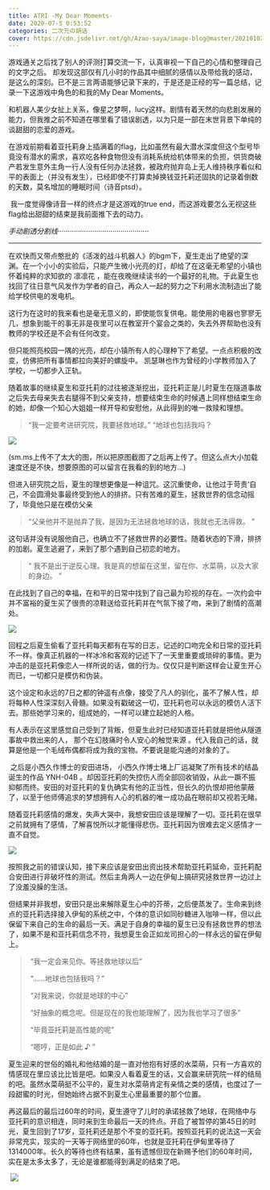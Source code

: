```yaml
---
title: ATRI -My Dear Moments-
date: 2020-07-5 0:53:52
categories: 二次元の胡话
cover: https://cdn.jsdelivr.net/gh/Azao-saya/image-blog@master/20210102/$Z9`Q~I3}D6}KEK4E}AV7)Q.57xa3qkocto0.png
---
```


​	游戏通关之后找了别人的评测打算交流一下，认真审视一下自己的心情和整理自己的文字之后。 <!--more-->却发现这部仅有几小时的作品其中细腻的感情以及带给我的感动，是这么的深刻。已不是三言两语能够记录下来的，于是还是正经的写一篇总结，记录一下这游戏中角色的和我的My Dear Moments。

​	和机器人美少女扯上关系，像星之梦啊，lucy这样。剧情有着天然的向悲剧发展的能力，但我推之前不知道在哪里看了错误剧透，以为只是一部在末世背景下单纯的谈甜甜的恋爱的游戏。

​	在游戏前期看着亚托莉身上插满着的flag，比如虽然有最大潜水深度但这个型号毕竟没有潜水的需求，喜欢吃各种食物但没有消耗系统给机体带来的负担，供货商破产若发生意外主角一行人没有任何办法拯救，被政府抛弃岛上无人维持秩序看似和平的表面上（并没有发生），已经即使不打算卖掉换钱亚托莉还固执的记录着倒数的天数，莫名增加的睡眠时间（诗音ptsd）。

​	我一度觉得像诗音一样的终点才是这游戏的true end，而这游戏要怎么无视这些flag给出甜甜的结束是我前面推下去的动力。

*手动剧透分割线·············································*

---

​	在欢快而又带点憨批的《活泼的战斗机器人》的bgm下，夏生走出了绝望的深渊。在一个小小的实验后，只能产生微小光亮的灯，却给了在这毫无希望的小镇也怀着纯粹的求知欲的 凛凛花 ，能在夜晚继续读书的一个最好的礼物。于此夏生也找回了往日意气风发作为学者的自己，再众人一起的努力之下利用水流制造出了能给学校供电的发电机。

​	这行为在这时的我来看也是毫无意义的，即使能恢复供电。能使用的电器也寥寥无几，想象到能干的事无非是夜里可以在教室开个宴会之类的，失去外界帮助也没有教师的学校还是不会有任何改变。

​	但只能照亮校园一隅的光亮，却在小镇所有人的心理种下了希望。一点点积极的改变，仿佛把所有事情都拉向美好的螺旋中。 凯瑟琳也作为曾经的小学教师加入了学校，一切都步入正轨。

​	随着故事的继续夏生和亚托莉的过往被逐渐挖出，亚托莉正是儿时夏生在隧道事故之后失去母亲失去右腿得不到父亲支持，想要结束生命的时候遇上同样想结束生命的她，却像一个知心大姐姐一样开导和安慰他，从此得到的唯一救赎和理想。

>“我一定要考进研究院，我要拯救地球。”
>“地球也包括我吗？ 

![](https://i.loli.net/2020/07/12/F1Mv4eKPsw7H8Ly.png)

(sm.ms上传不了太大的图，所以把原图截图了之后再上传了。但这么点大小加载速度还是不快，想要原图的可以留言在我看的到的地方...)

​		但进入研究院之后，夏生的理想更像是一种诅咒。这沉重使命，让他过于苛责‘自己，不会圆滑处事最终受到他人的排挤。只有苦难的夏生，拯救世界的信念动摇了，毕竟他只是在模仿父亲

>“父亲他并不是抛弃了我，是因为无法拯救地球的话，我就也无法得救。 ”

​	这句话并没有说服他自己，也确立不了拯救世界的必要性。随着状态的下滑，排挤的加剧。夏生逃避了，来到了那个遇到自己初恋的地方。

>“ 我不是出于逆反心理。我是真的想留在这里，留在你、水菜萌，以及大家的身边。 ”

​	在此找到了自己的幸福，在和平的日常中找到了自己最为珍视的存在。一次约会中并不富裕的夏生买了很贵的凉鞋送给亚托莉并在气氛下接了吻，来到了剧情的高潮处。

![](C:\Users\Administrator\AppData\Roaming\Typora\typora-user-images\image-20200712154056883.png)

​	回程之后夏生偷看了亚托莉每天都有在写的日志，记述的口吻完全和日常的亚托莉不一样。像真正机器的一样冰冷和客观的记述下了一天里重要或琐碎的事情。更为冲击的是亚托莉像恋人一样所说的话，做的行为。仅仅只是判断这样会让夏生开心而已，一切都只是模仿和伪装。

​	这个设定和永远的7日之都的钟遥有点像，接受了凡人的驯化，虽不了解人性，却将每种人性深深刻入骨髓。如果没有戳破这一切，亚托莉也可以永远的模仿人活下去。那些她学习来的，组成她的，一样可以建立起她的人格。

​	有人表示在这里感觉自己受到了背叛，但夏生此时已经知道亚托莉就是把他从隧道事故中救出来的人， 那个在幻肢痛时令人安心的触觉来源 。代入我自己的话，就算是他是一个毛绒布偶都将成为我的宝物。不要说是能沟通的对象的了。

​	之后是小西久作博士的安田进场， 小西久作博士堵上厂运凝聚了所有技术的结晶诞生的作品 YNH-04B 。却因亚托莉的失控伤人而全部回收销毁，从此一蹶不振抑郁而终。安田的对亚托莉的复仇确实有他的正当性，但长久的仇恨却把他蒙蔽了，以至于他师傅追求的梦想拥有人心的机器的唯一成功品在眼前却又视若无睹。

​	随着亚托莉感情的爆发，失声大哭中，我想安田应该是理解了一切。亚托莉在很早之前就拥有了感情，了解喜悦所以才能懂得悲伤。亚托莉因为很难去定义感情才一直不自觉。

![](https://i.loli.net/2020/07/12/zWvq7xIp3MmJu9T.png)

​	按照我之前的错误认知，接下来应该是安田出资出技术帮助亚托莉延命，亚托莉配合安田进行非破坏性的测试。然后主角两人一边在伊甸上搞研究拯救世界一边过上了没羞没臊的生活。

​	 但结果并非我想，安田只是出来解除夏生心中的芥蒂，之后便蒸发了。生命来到终点的亚托莉选择接入伊甸的系统之中，个体的意识如同砂糖进入咖啡一样，但以此保留下来自己的生命的最后一天。满足于自身的幸福的夏生已没有拯救世界的想法了，如果不是和亚托莉信念不符，我想夏生会正如龙司担心的一样永远的留在伊甸上。 

> ​    “我一定会来见你。等拯救地球以后”
>
> ​	“……地球也包括我吗？”
>
> ​	“对我来说，你就是地球的中心”
>
> ​    “好抽象的概念呢。但是现在的我也能理解了，因为我也学习了很多”
>
> ​	“毕竟亚托莉是高性能的呢”
>
> ​	“嗯哼，正是如此 ♪ ”
>

​	夏生迎来的世俗的婚礼和他结婚的是一直对他抱有好感的水菜萌，只有一方喜欢的情感现在里应该比比皆是吧。如果没人看着夏生的话，又会赢来研究院一样的结局的吧。虽然水菜萌挺不公平的，夏生对水菜萌肯定有亲情之类的感情，也度过了一段甜蜜的时光，但她始终占据不到夏生心里最重要的那个位置。

​	再这最后的最后过60年的时间，夏生遵守了儿时的承诺拯救了地球，在网络中与亚托莉的意识相连，同时来到生命最后一天的终点。开启了被暂停的第45日的时光，夏生回到了17岁，亚托莉还是那个不变的亚托莉。按照亚托莉的说法这一天会非常充实，现实的一天等于网络里的60年，也就是亚托莉在伊甸里等待了1314000年。长久的等待也终有结果，虽有遗憾但现在新赐予他们的60年时间，实在是太多太多了，无论是谁都能得到满足的结束了吧。

​	![](https://i.loli.net/2020/07/12/hOxoCrs8NGV132R.png)